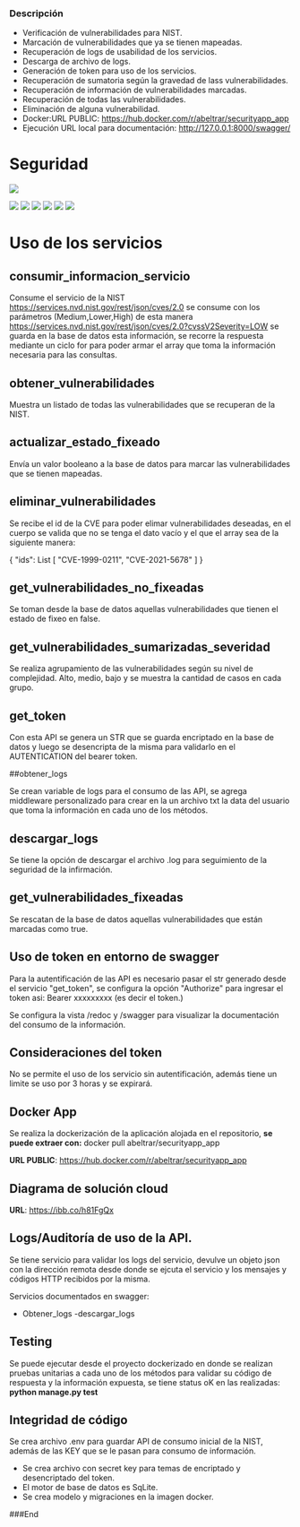 
### Descripción

- Verificación de vulnerabilidades para NIST.
- Marcación de vulnerabilidades que ya se tienen mapeadas.
- Recuperación de logs de usabilidad de los servicios.
- Descarga de archivo de logs.
- Generación de token para uso de los servicios.
- Recuperación de sumatoria según la gravedad de lass vulnerabilidades.
- Recuperación de información de vulnerabilidades marcadas.
- Recuperación de todas las vulnerabilidades.
- Eliminación de alguna vulnerabilidad.
- Docker:URL PUBLIC: https://hub.docker.com/r/abeltrar/securityapp_app
- Ejecución URL local para documentación: http://127.0.0.1:8000/swagger/

# Seguridad

![](https://encrypted-tbn0.gstatic.com/images?q=tbn:ANd9GcQIdf4B1XRsQWRuSTmVb61INDI-_Rpsu1LLUw&s)

![](https://img.shields.io/github/stars/pandao/editor.md.svg) ![](https://img.shields.io/github/forks/pandao/editor.md.svg) ![](https://img.shields.io/github/tag/pandao/editor.md.svg) ![](https://img.shields.io/github/release/pandao/editor.md.svg) ![](https://img.shields.io/github/issues/pandao/editor.md.svg) ![](https://img.shields.io/bower/v/editor.md.svg)


# Uso de los servicios
## consumir_informacion_servicio

Consume el servicio de la NIST https://services.nvd.nist.gov/rest/json/cves/2.0
se consume con los parámetros (Medium,Lower,High)
de esta manera https://services.nvd.nist.gov/rest/json/cves/2.0?cvssV2Severity=LOW 
se guarda en la base de datos esta información, se recorre la respuesta mediante un ciclo for para poder armar el array que toma la información necesaria para las consultas.

## obtener_vulnerabilidades

Muestra un listado de todas las vulnerabilidades que se recuperan de la NIST.

## actualizar_estado_fixeado

Envía un valor booleano a la base de datos para marcar las vulnerabilidades que se tienen mapeadas.


## eliminar_vulnerabilidades

Se recibe el id de la CVE para poder elimar vulnerabilidades deseadas, en el cuerpo se valida que no se tenga el dato vacío y el que el array sea de la siguiente manera:

{ "ids": List [ "CVE-1999-0211", "CVE-2021-5678" ] }


## get_vulnerabilidades_no_fixeadas

Se toman desde la base de datos aquellas vulnerabilidades que tienen el estado de fixeo en false.


## get_vulnerabilidades_sumarizadas_severidad

Se realiza agrupamiento de las vulnerabilidades según su nivel de complejidad.
Alto, medio, bajo y se muestra la cantidad de casos en cada grupo.



## get_token

Con esta API se genera un STR que se guarda encriptado en la base de datos y luego se desencripta de la misma para validarlo en el AUTENTICATION del bearer token.


##obtener_logs

Se crean variable de logs para el consumo de las API, se agrega middleware personalizado para crear en la un archivo txt la data del usuario que toma la información en cada uno de los métodos.


## descargar_logs

Se tiene la opción de descargar el archivo .log para seguimiento de la seguridad de la infirmación.



## get_vulnerabilidades_fixeadas

Se rescatan de la base de datos aquellas vulnerabilidades que están marcadas como true.

## Uso de token en entorno de swagger

Para la autentificación de las API es necesario pasar el str generado desde el servicio "get_token", se configura la opción "Authorize" para ingresar el token asi:
Bearer xxxxxxxxx (es decir el token.)


Se configura la vista /redoc y /swagger para visualizar la documentación del consumo de la información.

## Consideraciones del token

No se permite el uso de los servicio sin autentificación, además tiene un limite se uso por 3 horas y se expirará.

## Docker App

Se realiza la dockerización de la aplicación alojada en el repositorio, **se puede extraer con:** docker pull abeltrar/securityapp_app

**URL PUBLIC**: https://hub.docker.com/r/abeltrar/securityapp_app



## Diagrama de solución cloud

**URL**: https://ibb.co/h81FgQx


## Logs/Auditoría de uso de la API.

Se tiene servicio para validar los logs del servicio, devulve un objeto json con la dirección remota desde donde se ejcuta el servicio y los mensajes y códigos HTTP recibidos por la misma.

Servicios documentados en swagger:
- Obtener_logs
-descargar_logs

## Testing

Se puede ejecutar desde el proyecto dockerizado en donde se realizan pruebas unitarias a cada uno de los métodos para validar su código de respuesta y la información expuesta, se tiene status oK en las realizadas:
**python manage.py test**


## Integridad de código

Se crea archivo .env para guardar API de consumo inicial de la NIST, además de las KEY que se le pasan para consumo de información.

- Se crea archivo con secret key para temas de encriptado y desencriptado del token.
- El motor de base de datos es SqLite.
- Se crea modelo y migraciones en la imagen docker.









###End
